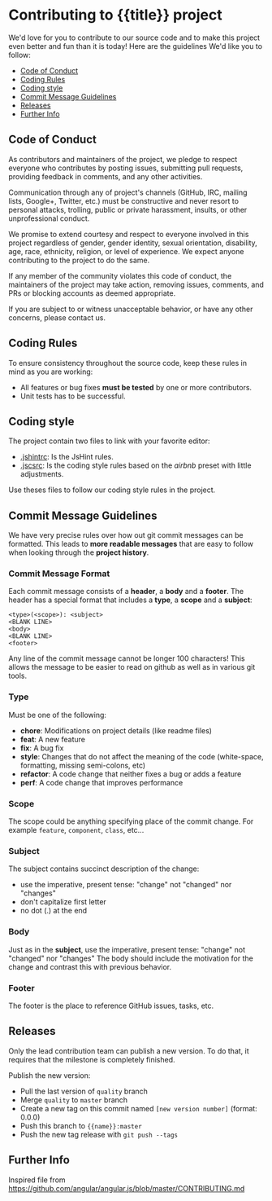 # Contributing to {{title}} project

We'd love for you to contribute to our source code and to make this project even better and fun than it is
today! Here are the guidelines We'd like you to follow:

 - [Code of Conduct](#coc)
 - [Coding Rules](#rules)
 - [Coding style](#style)
 - [Commit Message Guidelines](#commit)
 - [Releases](#releases)
 - [Further Info](#info)

## <a name="coc"></a> Code of Conduct
As contributors and maintainers of the project, we pledge to respect everyone who contributes by posting issues, submitting pull requests, providing feedback in comments, and any other activities.

Communication through any of project's channels (GitHub, IRC, mailing lists, Google+, Twitter, etc.) must be constructive and never resort to personal attacks, trolling, public or private harassment, insults, or other unprofessional conduct.

We promise to extend courtesy and respect to everyone involved in this project regardless of gender, gender identity, sexual orientation, disability, age, race, ethnicity, religion, or level of experience. We expect anyone contributing to the project to do the same.

If any member of the community violates this code of conduct, the maintainers of the project may take action, removing issues, comments, and PRs or blocking accounts as deemed appropriate.

If you are subject to or witness unacceptable behavior, or have any other concerns, please contact us.

## <a name="rules"></a> Coding Rules
To ensure consistency throughout the source code, keep these rules in mind as you are working:

* All features or bug fixes **must be tested** by one or more contributors.
* Unit tests has to be successful.

## <a name="style"></a> Coding style
The project contain two files to link with your favorite editor:

* [.jshintrc](.jshintrc): Is the JsHint rules.
* [.jscsrc](.jscsrc): Is the coding style rules based on the _airbnb_ preset with little adjustments.

Use theses files to follow our coding style rules in the project.

## <a name="commit"></a> Commit Message Guidelines

We have very precise rules over how out git commit messages can be formatted. This leads to **more
readable messages** that are easy to follow when looking through the **project history**.

### Commit Message Format
Each commit message consists of a **header**, a **body** and a **footer**.  The header has a special
format that includes a **type**, a **scope** and a **subject**:

```
<type>(<scope>): <subject>
<BLANK LINE>
<body>
<BLANK LINE>
<footer>
```

Any line of the commit message cannot be longer 100 characters! This allows the message to be easier
to read on github as well as in various git tools.

### Type
Must be one of the following:

* **chore**: Modifications on project details (like readme files)
* **feat**: A new feature
* **fix**: A bug fix
* **style**: Changes that do not affect the meaning of the code (white-space, formatting, missing semi-colons, etc)
* **refactor**: A code change that neither fixes a bug or adds a feature
* **perf**: A code change that improves performance

### Scope
The scope could be anything specifying place of the commit change. For example `feature`,
`component`, `class`, etc...

### Subject
The subject contains succinct description of the change:

* use the imperative, present tense: "change" not "changed" nor "changes"
* don't capitalize first letter
* no dot (.) at the end

### Body
Just as in the **subject**, use the imperative, present tense: "change" not "changed" nor "changes"
The body should include the motivation for the change and contrast this with previous behavior.

### Footer
The footer is the place to reference GitHub issues, tasks, etc.

## <a name="releases"></a> Releases
Only the lead contribution team can publish a new version. To do that, it requires that the milestone is completely finished.

Publish the new version:
* Pull the last version of `quality` branch
* Merge `quality` to `master` branch
* Create a new tag on this commit named `[new version number]` (format: 0.0.0)
* Push this branch to `{{name}}:master`
* Push the new tag release with ```git push --tags```

## <a name="infos"></a> Further Info

Inspired file from https://github.com/angular/angular.js/blob/master/CONTRIBUTING.md
